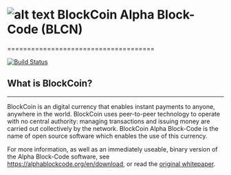
# ![alt text](https://avatars3.githubusercontent.com/u/28805837?s=25&v=4) BlockCoin Alpha Block-Code (BLCN)
=====================================

[![Build Status](https://travis-ci.org/bitcoin/bitcoin.svg?branch=master)](https://travis-ci.org/bitcoin/bitcoin)


## What is BlockCoin?
----------------

BlockCoin is an digital currency that enables instant payments to
anyone, anywhere in the world. BlockCoin uses peer-to-peer technology to operate
with no central authority: managing transactions and issuing money are carried
out collectively by the network. BlockCoin Alpha Block-Code is the name of open source
software which enables the use of this currency.

For more information, as well as an immediately useable, binary version of
the Alpha Block-Code software, see https://alphablockcode.org/en/download, or read the
[original whitepaper](https://alphablockcode.org/BlockCoin.pdf).
